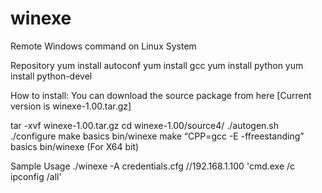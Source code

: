 # winexe
Remote Windows command on Linux System

Repository 
yum install autoconf
yum install gcc
yum install python
yum install python-devel

How to install:
You can download the source package from here [Current version is winexe-1.00.tar.gz]

tar -xvf winexe-1.00.tar.gz
cd winexe-1.00/source4/
./autogen.sh
./configure
make basics bin/winexe
make “CPP=gcc -E -ffreestanding” basics bin/winexe (For X64 bit)

Sample Usage
./winexe -A credentials.cfg //192.168.1.100 'cmd.exe /c ipconfig /all'
